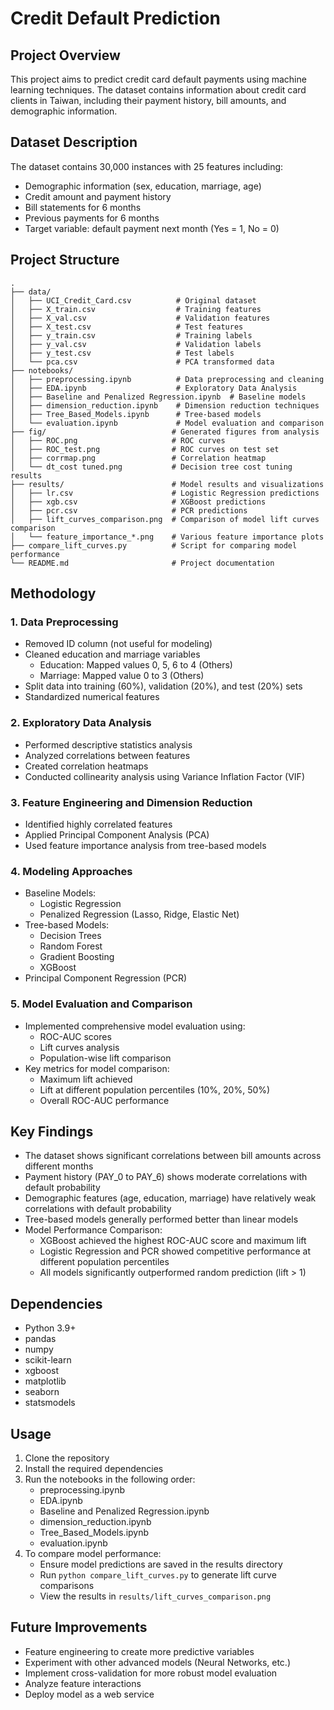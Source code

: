 # Credit Default Prediction

## Project Overview
This project aims to predict credit card default payments using machine learning techniques. The dataset contains information about credit card clients in Taiwan, including their payment history, bill amounts, and demographic information.

## Dataset Description
The dataset contains 30,000 instances with 25 features including:
- Demographic information (sex, education, marriage, age)
- Credit amount and payment history
- Bill statements for 6 months
- Previous payments for 6 months
- Target variable: default payment next month (Yes = 1, No = 0)

## Project Structure
```
.
├── data/
│   ├── UCI_Credit_Card.csv          # Original dataset
│   ├── X_train.csv                  # Training features
│   ├── X_val.csv                    # Validation features
│   ├── X_test.csv                   # Test features
│   ├── y_train.csv                  # Training labels
│   ├── y_val.csv                    # Validation labels
│   ├── y_test.csv                   # Test labels
│   └── pca.csv                      # PCA transformed data
├── notebooks/
│   ├── preprocessing.ipynb          # Data preprocessing and cleaning
│   ├── EDA.ipynb                    # Exploratory Data Analysis
│   ├── Baseline and Penalized Regression.ipynb  # Baseline models
│   ├── dimension_reduction.ipynb    # Dimension reduction techniques
│   ├── Tree_Based_Models.ipynb      # Tree-based models
│   └── evaluation.ipynb             # Model evaluation and comparison
├── fig/                            # Generated figures from analysis
│   ├── ROC.png                     # ROC curves
│   ├── ROC_test.png                # ROC curves on test set
│   ├── corrmap.png                 # Correlation heatmap
│   └── dt_cost tuned.png           # Decision tree cost tuning results
├── results/                        # Model results and visualizations
│   ├── lr.csv                      # Logistic Regression predictions
│   ├── xgb.csv                     # XGBoost predictions
│   ├── pcr.csv                     # PCR predictions
│   ├── lift_curves_comparison.png  # Comparison of model lift curves
comparison
│   └── feature_importance_*.png    # Various feature importance plots
├── compare_lift_curves.py          # Script for comparing model performance
└── README.md                       # Project documentation
```

## Methodology

### 1. Data Preprocessing
- Removed ID column (not useful for modeling)
- Cleaned education and marriage variables
  - Education: Mapped values 0, 5, 6 to 4 (Others)
  - Marriage: Mapped value 0 to 3 (Others)
- Split data into training (60%), validation (20%), and test (20%) sets
- Standardized numerical features

### 2. Exploratory Data Analysis
- Performed descriptive statistics analysis
- Analyzed correlations between features
- Created correlation heatmaps
- Conducted collinearity analysis using Variance Inflation Factor (VIF)

### 3. Feature Engineering and Dimension Reduction
- Identified highly correlated features
- Applied Principal Component Analysis (PCA)
- Used feature importance analysis from tree-based models

### 4. Modeling Approaches
- Baseline Models:
  - Logistic Regression
  - Penalized Regression (Lasso, Ridge, Elastic Net)
- Tree-based Models:
  - Decision Trees
  - Random Forest
  - Gradient Boosting
  - XGBoost
- Principal Component Regression (PCR)

### 5. Model Evaluation and Comparison
- Implemented comprehensive model evaluation using:
  - ROC-AUC scores
  - Lift curves analysis
  - Population-wise lift comparison
- Key metrics for model comparison:
  - Maximum lift achieved
  - Lift at different population percentiles (10%, 20%, 50%)
  - Overall ROC-AUC performance

## Key Findings
- The dataset shows significant correlations between bill amounts across different months
- Payment history (PAY_0 to PAY_6) shows moderate correlations with default probability
- Demographic features (age, education, marriage) have relatively weak correlations with default probability
- Tree-based models generally performed better than linear models
- Model Performance Comparison:
  - XGBoost achieved the highest ROC-AUC score and maximum lift
  - Logistic Regression and PCR showed competitive performance at different population percentiles
  - All models significantly outperformed random prediction (lift > 1)

## Dependencies
- Python 3.9+
- pandas
- numpy
- scikit-learn
- xgboost
- matplotlib
- seaborn
- statsmodels

## Usage
1. Clone the repository
2. Install the required dependencies
3. Run the notebooks in the following order:
   - preprocessing.ipynb
   - EDA.ipynb
   - Baseline and Penalized Regression.ipynb
   - dimension_reduction.ipynb
   - Tree_Based_Models.ipynb
   - evaluation.ipynb
4. To compare model performance:
   - Ensure model predictions are saved in the results directory
   - Run `python compare_lift_curves.py` to generate lift curve comparisons
   - View the results in `results/lift_curves_comparison.png`

## Future Improvements
- Feature engineering to create more predictive variables
- Experiment with other advanced models (Neural Networks, etc.)
- Implement cross-validation for more robust model evaluation
- Analyze feature interactions
- Deploy model as a web service



